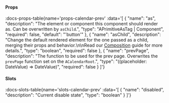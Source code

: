 <!-- This file was automatic generated. Do not edit it manually -->

#### Props
:docs-props-table{name='props-calendar-prev' :data='[
  {
    "name": "as",
    "description": "The element or component this component should render as. Can be overwritten by `asChild`.",
    "type": "APrimitiveAsTag | Component",
    "required": false,
    "default": "\'button\'"
  },
  {
    "name": "asChild",
    "description": "Change the default rendered element for the one passed as a child, merging their props and behavior.\\n\\nRead our [Composition](https://akar.vinicunca.dev/core/guides/composition) guide for more details.",
    "type": "boolean",
    "required": false
  },
  {
    "name": "prevPage",
    "description": "The function to be used for the prev page. Overwrites the `prevPage` function set on the `ACalendarRoot`.",
    "type": "((placeholder: DateValue) => DateValue)",
    "required": false
  }
]'} 

#### Slots

:docs-slots-table{name='slots-calendar-prev' :data='[
  {
    "name": "disabled",
    "description": "Current disable state",
    "type": "boolean"
  }
]'} 
